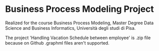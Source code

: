 # Business Process Modeling Project
Realized for the course Business Process Modeling, Master Degree Data Science and Business Informatics, Università degli studi di Pisa.

The project 'Handling Vacation Schedule between employee' is .zip file because on Github .graphml files aren't supported.
